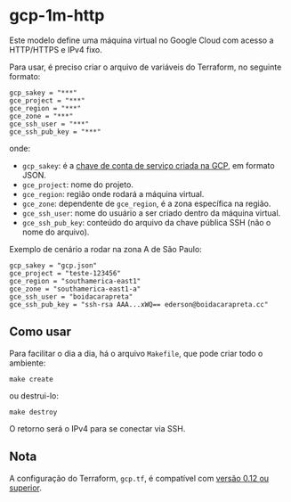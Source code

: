 # gcp-1m-http

Este modelo define uma máquina virtual no Google Cloud com acesso a HTTP/HTTPS e IPv4 fixo.

Para usar, é preciso criar o arquivo de variáveis do Terraform, no seguinte formato:

```
gcp_sakey = "***"
gce_project = "***"
gce_region = "***"
gce_zone = "***"
gce_ssh_user = "***"
gce_ssh_pub_key = "***"
```

onde:
- `gcp_sakey`: é a [chave de conta de serviço criada na GCP](https://console.cloud.google.com/apis/credentials/serviceaccountkey), em formato JSON.
- `gce_project`: nome do projeto.
- `gce_region`: região onde rodará a máquina virtual.
- `gce_zone`: dependente de `gce_region`, é a zona específica na região.
- `gce_ssh_user`: nome do usuário a ser criado dentro da máquina virtual.
- `gce_ssh_pub_key`: conteúdo do arquivo da chave pública SSH (não o nome do arquivo).

Exemplo de cenário a rodar na zona A de São Paulo:

```
gcp_sakey = "gcp.json"
gce_project = "teste-123456"
gce_region = "southamerica-east1"
gce_zone = "southamerica-east1-a"
gce_ssh_user = "boidacarapreta"
gce_ssh_pub_key = "ssh-rsa AAA...xWQ== ederson@boidacarapreta.cc"
```

## Como usar

Para facilitar o dia a dia, há o arquivo `Makefile`, que pode criar todo o ambiente:

```
make create
```

ou destrui-lo:

```
make destroy
```

O retorno será o IPv4 para se conectar via SSH.

## Nota

A configuração do Terraform, `gcp.tf`, é compatível com [versão 0.12 ou superior](https://www.terraform.io/docs/configuration/).
